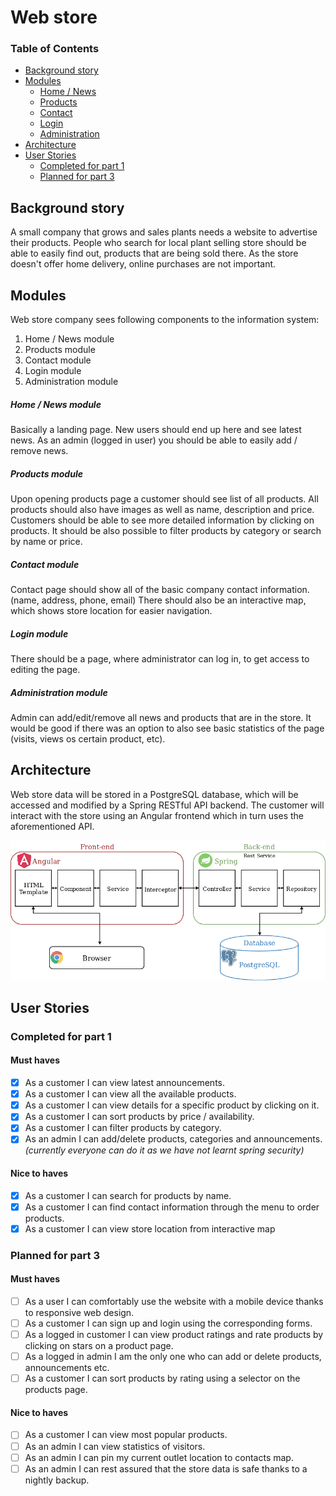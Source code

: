 # Web store

### Table of Contents
* [Background story](#background-story)
* [Modules](#modules)
    * [Home / News](#home-news-module)
    * [Products](#products-module)
    * [Contact](#contact-module)
    * [Login](#login-module)
    * [Administration](#administration-module)
* [Architecture](#architecture)
* [User Stories](#user-stories)
    * [Completed for part 1](#completed-for-part-1)
    * [Planned for part 3](#planned-for-part-3)

## Background story
A small company that grows and sales plants needs a website to advertise their products.
People who search for local plant selling store should be able to easily find out,
products that are being sold there. As the store doesn't offer home delivery, online purchases
are not important.

## Modules
Web store company sees following components to the information system:
1) Home / News module
2) Products module
3) Contact module
4) Login module 
5) Administration module

##### Home / News module
Basically a landing page. New users should end up here and see latest news.
As an admin (logged in user) you should be able to easily add / remove news.

##### Products module
Upon opening products page a customer should see list of all products.
All products should also have images as well as name, description and price.
Customers should be able to see more detailed information by clicking on products.
It should be also possible to filter products by category or search by name or price.

##### Contact module
Contact page should show all of the basic company contact information. (name, address, phone, email)
There should also be an interactive map, which shows store location for easier navigation.

##### Login module
There should be a page, where administrator can log in, to get access to editing the page.

##### Administration module
Admin can add/edit/remove all news and products that are in the store. It would be good if
there was an option to also see basic statistics of the page (visits, views os certain product, etc).  
  
## Architecture  

Web store data will be stored in a PostgreSQL database, which will be accessed and modified by a Spring RESTful API backend. 
The customer will interact with the store using an Angular frontend which in turn uses the aforementioned API.  
  
![architecture diagram](architecture.png)
  
## User Stories

### Completed for part 1

#### Must haves
* [x] As a customer I can view latest announcements.
* [x] As a customer I can view all the available products.
* [x] As a customer I can view details for a specific product by clicking on it.
* [x] As a customer I can sort products by price / availability.
* [x] As a customer I can filter products by category.
* [x] As an admin I can add/delete products, categories and announcements. _(currently everyone can do it as we have
 not learnt spring security)_

#### Nice to haves
* [x] As a customer I can search for products by name.
* [x] As a customer I can find contact information through the menu to order products.
* [x] As a customer I can view store location from interactive map

### Planned for part 3

#### Must haves
* [ ] As a user I can comfortably use the website with a mobile device thanks to responsive web design. 
* [ ] As a customer I can sign up and login using the corresponding forms.
* [ ] As a logged in customer I can view product ratings and rate products by clicking on stars on a product page.
* [ ] As a logged in admin I am the only one who can add or delete products, announcements etc.
* [ ] As a customer I can sort products by rating using a selector on the products page.

#### Nice to haves
* [ ] As a customer I can view most popular products.
* [ ] As an admin I can view statistics of visitors.
* [ ] As an admin I can pin my current outlet location to contacts map.
* [ ] As an admin I can rest assured that the store data is safe thanks to a nightly backup.
